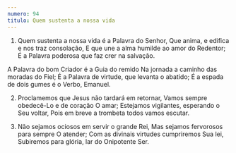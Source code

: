 ```yaml
---
numero: 94
titulo: Quem sustenta a nossa vida
---
```

1. Quem sustenta a nossa vida é a Palavra do Senhor,
Que anima, e edifica e nos traz consolação,
E que une a alma humilde ao amor do Redentor;
É a Palavra poderosa que faz crer na salvação.

A Palavra do bom Criador é a Guia do remido
Na jornada a caminho das moradas do Fiel;
É a Palavra de virtude, que levanta o abatido;
É a espada de dois gumes é o Verbo, Emanuel.

2. Proclamemos que Jesus não tardará em retornar,
Vamos sempre obedecê-Lo e de coração O amar;
Estejamos vigilantes, esperando o Seu voltar,
Pois em breve a trombeta todos vamos escutar.

3. Não sejamos ociosos em servir o grande Rei,
Mas sejamos fervorosos para sempre O atender;
Com as divinais virtudes cumpriremos Sua lei,
Subiremos para glória, lar do Onipotente Ser.
